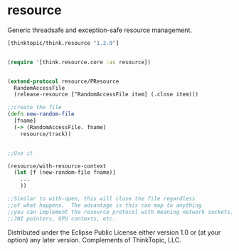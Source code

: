 # resource

Generic threadsafe and exception-safe resource management.

```clojure
[thinktopic/think.resource "1.2.0"]


(require '[think.resource.core :as resource])


(extend-protocol resource/PResource
  RandomAccessFile
  (release-resource [^RandomAccessFile item] (.close item)))

;;create the file
(defn new-random-file
  [fname]
  (-> (RandomAccessFile. fname)
    resource/track))


;;Use it

(resource/with-resource-context
  (let [f (new-random-file fname)]
    ...
    ))

;;Similar to with-open, this will close the file regardless
;;of what happens.  The advantage is this can map to anything
;;you can implement the resource protocol with meaning network sockets,
;;JNI pointers, GPU contexts, etc.
```

Distributed under the Eclipse Public License either version 1.0 or (at
your option) any later version.  Complements of ThinkTopic, LLC.
